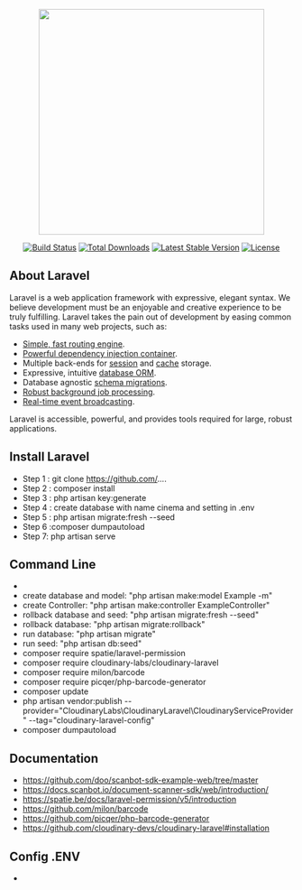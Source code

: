 <p align="center"><a href="https://laravel.com" target="_blank"><img src="https://raw.githubusercontent.com/laravel/art/master/logo-lockup/5%20SVG/2%20CMYK/1%20Full%20Color/laravel-logolockup-cmyk-red.svg" width="400"></a></p>

<p align="center">
<a href="https://travis-ci.org/laravel/framework"><img src="https://travis-ci.org/laravel/framework.svg" alt="Build Status"></a>
<a href="https://packagist.org/packages/laravel/framework"><img src="https://img.shields.io/packagist/dt/laravel/framework" alt="Total Downloads"></a>
<a href="https://packagist.org/packages/laravel/framework"><img src="https://img.shields.io/packagist/v/laravel/framework" alt="Latest Stable Version"></a>
<a href="https://packagist.org/packages/laravel/framework"><img src="https://img.shields.io/packagist/l/laravel/framework" alt="License"></a>
</p>

## About Laravel<br/>

Laravel is a web application framework with expressive, elegant syntax. We believe development must be an enjoyable and creative experience to be truly fulfilling. Laravel takes the pain out of development by easing common tasks used in many web projects, such as:<br/>

-   [Simple, fast routing engine](https://laravel.com/docs/routing).<br/>
-   [Powerful dependency injection container](https://laravel.com/docs/container).
-   Multiple back-ends for [session](https://laravel.com/docs/session) and [cache](https://laravel.com/docs/cache) storage.
-   Expressive, intuitive [database ORM](https://laravel.com/docs/eloquent).
-   Database agnostic [schema migrations](https://laravel.com/docs/migrations).
-   [Robust background job processing](https://laravel.com/docs/queues).
-   [Real-time event broadcasting](https://laravel.com/docs/broadcasting).

Laravel is accessible, powerful, and provides tools required for large, robust applications.

## Install Laravel

-   Step 1 : git clone https://github.com/....
-   Step 2 : composer install
-   Step 3 : php artisan key:generate
-   Step 4 : create database with name cinema and setting in .env
-   Step 5 : php artisan migrate:fresh --seed
-   Step 6 :composer dumpautoload
-   Step 7: php artisan serve

## Command Line

-
-   create database and model: "php artisan make:model Example -m"
-   create Controller: "php artisan make:controller ExampleController"
-   rollback database and seed: "php artisan migrate:fresh --seed"
-   rollback database: "php artisan migrate:rollback"
-   run database: "php artisan migrate"
-   run seed: "php artisan db:seed"
-   composer require spatie/laravel-permission
-   composer require cloudinary-labs/cloudinary-laravel
-   composer require milon/barcode
-   composer require picqer/php-barcode-generator
-   composer update
-   php artisan vendor:publish --provider="CloudinaryLabs\CloudinaryLaravel\CloudinaryServiceProvider" --tag="cloudinary-laravel-config"
-   composer dumpautoload

## Documentation

-   https://github.com/doo/scanbot-sdk-example-web/tree/master
-   https://docs.scanbot.io/document-scanner-sdk/web/introduction/
-   https://spatie.be/docs/laravel-permission/v5/introduction
-   https://github.com/milon/barcode
-   https://github.com/picqer/php-barcode-generator
-   https://github.com/cloudinary-devs/cloudinary-laravel#installation

## Config .ENV

-
